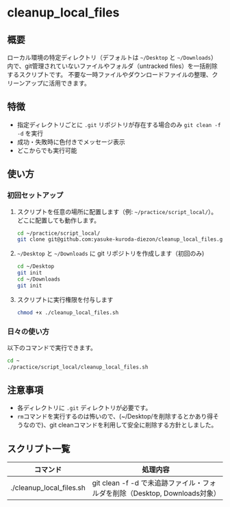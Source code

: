 
# cleanup_local_files

## 概要
ローカル環境の特定ディレクトリ（デフォルトは `~/Desktop` と `~/Downloads`）内で、git管理されていないファイルやフォルダ（untracked files）を一括削除するスクリプトです。
不要な一時ファイルやダウンロードファイルの整理、クリーンアップに活用できます。

## 特徴
- 指定ディレクトリごとに `.git` リポジトリが存在する場合のみ `git clean -f -d` を実行
- 成功・失敗時に色付きでメッセージ表示
- どこからでも実行可能

## 使い方

### 初回セットアップ
1. スクリプトを任意の場所に配置します（例: `~/practice/script_local/`）。どこに配置しても動作します。
	```sh
	cd ~/practice/script_local/
	git clone git@github.com:yasuke-kuroda-diezon/cleanup_local_files.git
	```
2. `~/Desktop` と `~/Downloads` に git リポジトリを作成します（初回のみ)
	```sh
	cd ~/Desktop
	git init
	cd ~/Downloads
	git init
	```
3. スクリプトに実行権限を付与します
	```sh
	chmod +x ./cleanup_local_files.sh
	```

### 日々の使い方
以下のコマンドで実行できます。
```sh
cd ~
./practice/script_local/cleanup_local_files.sh
```

## 注意事項
- 各ディレクトリに `.git` ディレクトリが必要です。
- `rm`コマンドを実行するのは怖いので、(~/Desktop/を削除するとかあり得そうなので)、git cleanコマンドを利用して安全に削除する方針としました。

## スクリプト一覧

| コマンド                  | 処理内容                                                                 |
|---------------------------|--------------------------------------------------------------------------|
| ./cleanup_local_files.sh  | git clean -f -d で未追跡ファイル・フォルダを削除（Desktop, Downloads対象） |